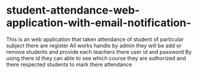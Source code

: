 # student-attendance-web-application-with-email-notification-
This is an web application that taken attendance of student of particular subject there are register All works handle by admin they will be add or remove students and provide each teachers there user id and password By using there id they can able to see which course they are authorized and there respected students to mark there attendance

